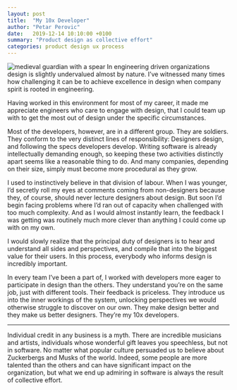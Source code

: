 ```yaml
---
layout: post
title:  "My 10x Developer"
author: "Petar Perovic"
date:   2019-12-14 10:10:00 +0100
summary: "Product design as collective effort"
categories: product design ux process
---
```


<img class="fr ml3 nt4-m nr5-m mw4 mw5-m w-100" src="{% link /assets/10x-dev-carnival.png %}" alt="medieval guardian with a spear">
In engineering driven organizations design is slightly undervalued almost by nature. I’ve witnessed many times how challenging it can be to achieve excellence in design when company spirit is rooted in engineering.

Having worked in this environment for most of my career, it made me appreciate engineers who care to engage with design, that I could team up with to get the most out of design under the specific circumstances.

Most of the developers, however, are in a different group. They are soldiers. They conform to the very distinct lines of responsibility: Designers design, and following the specs developers develop. Writing software is already intellectually demanding enough, so keeping these two activities distinctly apart seems like a reasonable thing to do. And many companies, depending on their size, simply must become more procedural as they grow.

I used to instinctively believe in that division of labour. When I was younger, I’d secretly roll my eyes at comments coming from non-designers because they, of course, should never lecture designers about design. But soon I’d begin facing problems where I’d ran out of capacity when challenged with too much complexity. And as I would almost instantly learn, the feedback I was getting was routinely much more clever than anything I could come up with on my own.

I would slowly realize that the principal duty of designers is to hear and understand all sides and perspectives, and compile that into the biggest value for their users. In this process, everybody who informs design is incredibly important.

In every team I’ve been a part of, I worked with developers more eager to participate in design than the others. They understand you’re on the same job, just with different tools. Their feedback is priceless. They introduce us into the inner workings of the system, unlocking perspectives we would otherwise struggle to discover on our own. They make design better and they make us better designers. They’re my 10x developers.

***

Individual credit in any business is a myth. There are incredible musicians and artists, individuals whose wonderful gift leaves you speechless, but not in software. No matter what popular culture persuaded us to believe about Zuckerbergs and Musks of the world. Indeed, some people are more talented than the others and can have significant impact on the organization, but what we end up admiring in software is always the result of collective effort.